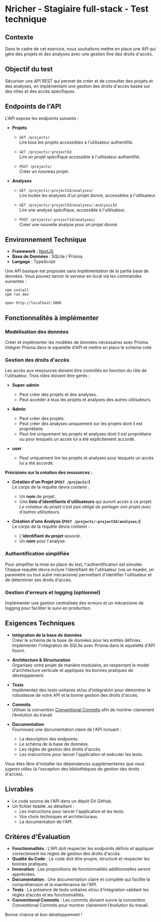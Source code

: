 # Nricher - Stagiaire full-stack - Test technique

## Contexte
Dans le cadre de cet exercice, nous souhaitons mettre en place une API qui gère des projets et des analyses avec une gestion fine des droits d'accès.

## Objectif du test
Sécuriser une API REST qui permet de créer et de consulter des projets et des analyses, en implémentant une gestion des droits d'accès basée sur des rôles et des accès spécifiques.

## Endpoints de l'API
L'API expose les endpoints suivants :

- **Projets**
    - `GET /projects/`  
      Lire tous les projets accessibles à l'utilisateur authentifié.

    - `GET /projects/:projectId`  
      Lire un projet spécifique accessible à l'utilisateur authentifié.

    - `POST /projects/`  
      Créer un nouveau projet.

- **Analyses**
    - `GET /projects/:projectId/analyses/`  
      Lire toutes les analyses d'un projet donné, accessibles à l'utilisateur.

    - `GET /projects/:projectId/analyses/:analysisId`  
      Lire une analyse spécifique, accessible à l'utilisateur.

    - `POST /projects/:projectId/analyses/`  
      Créer une nouvelle analyse pour un projet donné.

## Environnement Technique
- **Framework** : [NestJS](https://nestjs.com/)
- **Base de Données** : SQLite / Prisma
- **Langage** : TypeScript

Une API basique est proposée sans implémentation de la partie base de données.
Vous pouvez lancer le serveur en local via les commandes suivantes :
```
npm install
npm run dev

open http://localhost:3000
```

## Fonctionnalités à implémenter

### Modélisation des données
Créer et implémenter les modèles de données nécessaires avec Prisma.  
Intégrer Prisma dans le squelette d'API et mettre en place le schéma créé.

### Gestion des droits d'accès
Les accès aux ressources doivent être contrôlés en fonction du rôle de l'utilisateur. Trois rôles doivent être gérés :

- **Super-admin**
    - Peut créer des projets et des analyses.
    - Peut accéder à tous les projets et analyses des autres utilisateurs.

- **Admin**
    - Peut créer des projets.
    - Peut créer des analyses uniquement sur les projets dont il est propriétaire.
    - Peut lire uniquement les projets et analyses dont il est propriétaire ou pour lesquels un accès lui a été explicitement accordé.

- **user**
    - Peut uniquement lire les projets et analyses pour lesquels un accès lui a été accordé.

**Précisions sur la création des ressources :**

- **Création d'un Projet (`POST /projects/`)**  
  Le corps de la requête devra contenir :
    - Un **nom** de projet.
    - Une **liste d'identifiants d'utilisateurs** qui auront accès à ce projet.  
      *Le créateur du projet n'est pas obligé de partager son projet avec d'autres utilisateurs.*

- **Création d'une Analyse (`POST /projects/:projectId/analyses/`)**  
  Le corps de la requête devra contenir :
    - L'**identifiant du projet** associé.
    - Un **nom** pour l'analyse.

### Authentification simplifiée
Pour simplifier la mise en place du test, l'authentification est simulée. Chaque requête devra inclure l'identifiant de l'utilisateur (via un header, un paramètre ou tout autre mécanisme) permettant d'identifier l'utilisateur et de déterminer ses droits d'accès.

### Gestion d'erreurs et logging (optionnel)
Implémenter une gestion centralisée des erreurs et un mécanisme de logging pour faciliter le suivi en production.

## Exigences Techniques

- **Intégration de la base de données**  
  Créer le schéma de la base de données pour les entités définies.  
  Implémenter l'intégration de SQLite avec Prisma dans le squelette d'API fourni.

- **Architecture & Structuration**  
  Organisez votre projet de manière modulaire, en respectant le model d'architecture verticale et appliquez les bonnes pratiques de développement.

- **Tests**  
  Implémentez des tests unitaires et/ou d'intégration pour démontrer la robustesse de votre API et la bonne gestion des droits d'accès.

- **Commits**  
  Utiliser la convention [Conventional Commits](https://www.conventionalcommits.org/en/v1.0.0/) afin de montrer clairement l’évolution du travail.

- **Documentation**  
  Fournissez une documentation claire de l'API incluant :
    - La description des endpoints.
    - Le schéma de la base de données.
    - Les règles de gestion des droits d'accès.
    - Les instructions pour lancer l'application et exécuter les tests.

Vous êtes libre d'installer les dépendances supplémentaires que vous jugerez utiles (à l'exception des bibliothèques de gestion des droits d'accès).

## Livrables
- Le code source de l'API dans un dépôt Git GitHub.
- Un fichier `README.md` détaillant :
    - Les instructions pour lancer l'application et les tests.
    - Vos choix techniques et architecturaux.
    - La documentation de l'API.

## Critères d'Évaluation
- **Fonctionnalités** : L'API doit respecter les endpoints définis et appliquer correctement les règles de gestion des droits d'accès.
- **Qualité du Code** : Le code doit être propre, structuré et respecter les bonnes pratiques.
- **Innovation** : Les propositions de fonctionnalités additionnelles seront appréciées.
- **Documentation** : Une documentation claire et complète qui facilite la compréhension et la maintenance de l'API.
- **Tests** : La présence de tests unitaires et/ou d’intégration validant les règles d’accès et les fonctionnalités.
- **Conventional Commits** : Les commits doivent suivre la convention Conventional Commits pour montrer clairement l’évolution du travail.

Bonne chance et bon développement !
